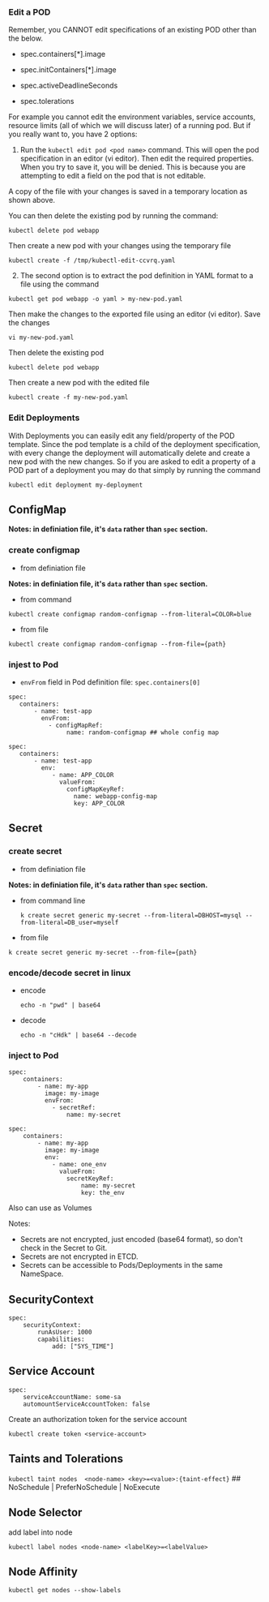 ### Edit a POD

Remember, you CANNOT edit specifications of an existing POD other than the below.

- spec.containers[*].image

- spec.initContainers[*].image

- spec.activeDeadlineSeconds

- spec.tolerations

For example you cannot edit the environment variables, service accounts, resource limits (all of which we will discuss later) of a running pod. But if you really want to, you have 2 options:

1. Run the `kubectl edit pod <pod name>` command. This will open the pod specification in an editor (vi editor). Then edit the required properties. When you try to save it, you will be denied. This is because you are attempting to edit a field on the pod that is not editable.

A copy of the file with your changes is saved in a temporary location as shown above.

You can then delete the existing pod by running the command:

`kubectl delete pod webapp`

Then create a new pod with your changes using the temporary file

`kubectl create -f /tmp/kubectl-edit-ccvrq.yaml`

2. The second option is to extract the pod definition in YAML format to a file using the command

`kubectl get pod webapp -o yaml > my-new-pod.yaml`

Then make the changes to the exported file using an editor (vi editor). Save the changes

`vi my-new-pod.yaml`

Then delete the existing pod

`kubectl delete pod webapp`

Then create a new pod with the edited file

`kubectl create -f my-new-pod.yaml`

### Edit Deployments

With Deployments you can easily edit any field/property of the POD template. Since the pod template is a child of the deployment specification, with every change the deployment will automatically delete and create a new pod with the new changes. So if you are asked to edit a property of a POD part of a deployment you may do that simply by running the command

`kubectl edit deployment my-deployment`

## ConfigMap

**Notes: in definiation file, it's `data` rather than `spec` section.**

### create configmap

- from definiation file

**Notes: in definiation file, it's `data` rather than `spec` section.**

- from command

`kubectl create configmap random-configmap --from-literal=COLOR=blue`

- from file

`kubectl create configmap random-configmap --from-file={path}`

### injest to Pod

- `envFrom` field in Pod definition file: `spec.containers[0]`

```
spec:
   containers:
       - name: test-app
         envFrom:
           - configMapRef:
                name: random-configmap ## whole config map
```

```
spec:
   containers:
       - name: test-app
         env:
            - name: APP_COLOR
              valueFrom:
                configMapKeyRef:
                  name: webapp-config-map
                  key: APP_COLOR
```

## Secret

### create secret

- from definiation file

**Notes: in definiation file, it's `data` rather than `spec` section.**

- from command line

  `k create secret generic my-secret --from-literal=DBHOST=mysql --from-literal=DB_user=myself`

- from file

`k create secret generic my-secret --from-file={path}`

### encode/decode secret in linux

- encode

  `echo -n "pwd" | base64`

- decode

  `echo -n "cHdk" | base64 --decode`

### inject to Pod

```
spec:
    containers:
        - name: my-app
          image: my-image
          envFrom:
            - secretRef:
                name: my-secret
```

```
spec:
    containers:
        - name: my-app
          image: my-image
          env:
            - name: one_env
              valueFrom:
                secretKeyRef:
                    name: my-secret
                    key: the_env
```

Also can use as Volumes

Notes:

- Secrets are not encrypted, just encoded (base64 format), so don't check in the Secret to Git.
- Secrets are not encrypted in ETCD.
- Secrets can be accessible to Pods/Deployments in the same NameSpace.

## SecurityContext

```
spec:
    securityContext:
        runAsUser: 1000
        capabilities:
            add: ["SYS_TIME"]
```

## Service Account

```
spec:
    serviceAccountName: some-sa
    automountServiceAccountToken: false
```

Create an authorization token for the service account

`kubectl create token <service-account>`

## Taints and Tolerations

`kubectl taint nodes  <node-name> <key>=<value>:{taint-effect}` ## NoSchedule | PreferNoSchedule | NoExecute

## Node Selector

add label into node

`kubectl label nodes <node-name> <labelKey>=<labelValue>`

## Node Affinity

`kubectl get nodes --show-labels`
